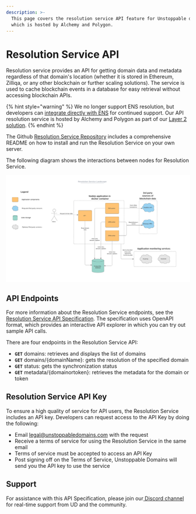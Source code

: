 ```yaml
---
description: >-
  This page covers the resolution service API feature for Unstoppable domains,
  which is hosted by Alchemy and Polygon.
---
```


# Resolution Service API

Resolution service provides an API for getting domain data and metadata regardless of that domain's location (whether it is stored in Ethereum, Zilliqa, or any other blockchain or further scaling solutions). The service is used to cache blockchain events in a database for easy retrieval without accessing blockchain APIs.

{% hint style="warning" %}
We no longer support ENS resolution, but developers can [integrate directly with ENS](https://docs.ens.domains/dapp-developer-guide/resolving-names) for continued support. Our API resolution service is hosted by Alchemy and Polygon as part of our [Layer 2 solution](../polygon-l2-network/polygon-high-level-overview.md).&#x20;
{% endhint %}

The Github [Resolution Service Repository](https://github.com/unstoppabledomains/resolution-service) includes a comprehensive README on how to install and run the Resolution Service on your own server.

The following diagram shows the interactions between nodes for Resolution Service.

![Node interactions in Unstoppable Domains' Resolution Service](../../.gitbook/assets/resolution-service.png)

## API Endpoints

For more information about the Resolution Service endpoints, see the [Resolution Service API Specification](http://resolve.unstoppabledomains.com/api-docs/). The specification uses OpenAPI format, which provides an interactive API explorer in which you can try out sample API calls.&#x20;

There are four endpoints in the Resolution Service API:

* **`GET`** domains: retrieves and displays the list of domains
* **`GET`** domains/{domainName}: gets the resolution of the specified domain
* **`GET`** status: gets the synchronization status
* **`GET`** metadata/{domainortoken}: retrieves the metadata for the domain or token

## Resolution Service API Key

To ensure a high quality of service for API users, the Resolution Service includes an API key. Developers can request access to the API Key by doing the following:

* Email [legal@unstoppabledomains.com](mailto:legal@unstoppabledomains.com) with the request&#x20;
* Receive a terms of service for using the Resolution Service in the same email
* Terms of service must be accepted to access an API Key
* Post signing off on the Terms of Service, Unstoppable Domains will send you the API key to use the service

## Support

For assistance with this API Specification, please join our[ Discord channel](https://discord.gg/b6ZVxSZ9Hn) for real-time support from UD and the community.
